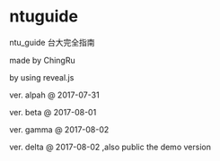 # ntuguide
ntu_guide 台大完全指南

made by ChingRu

by using reveal.js 

ver. alpah @ 2017-07-31

ver. beta @ 2017-08-01

ver. gamma @ 2017-08-02

ver. delta @ 2017-08-02 ,also public the demo version
